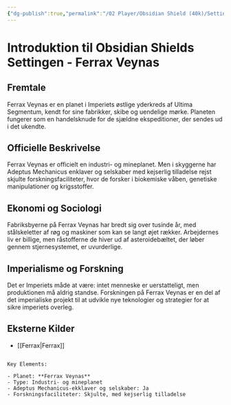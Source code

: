```yaml
---
{"dg-publish":true,"permalink":"/02 Player/Obsidian Shield (40k)/Setting Lore/Introduktion til Obsidian Shields Settingen - Ferrax Veynas/","title":"Introduktion til Obsidian Shields Settingen - Ferrax Veynas","tags":["campaign","general-knowledge","sci-fi","Imperiets Imperium"]}
---
```



# Introduktion til Obsidian Shields Settingen - Ferrax Veynas

## Fremtale

Ferrax Veynas er en planet i Imperiets østlige yderkreds af Ultima Segmentum, kendt for sine fabrikker, skibe og uendelige mørke. Planeten fungerer som en handelsknude for de sjældne ekspeditioner, der sendes ud i det ukendte.

## Officielle Beskrivelse

Ferrax Veynas er officielt en industri- og mineplanet. Men i skyggerne har Adeptus Mechanicus enklaver og selskaber med kejserlig tilladelse rejst skjulte forskningsfaciliteter, hvor de forsker i biokemiske våben, genetiske manipulationer og krigsstoffer.

## Ekonomi og Sociologi

Fabriksbyerne på Ferrax Veynas har bredt sig over tusinde år, med stålskeletter af røg og maskiner som kan se langt øjet rækker. Arbejdernes liv er billige, men råstofferne de hiver ud af asteroidebæltet, der løber gennem stjernesystemet, er uvurderlige.

## Imperialisme og Forskning

Det er Imperiets måde at være: intet menneske er uerstatteligt, men produktionen må aldrig standse. Forskningen på Ferrax Veynas er en del af det imperialiske projekt til at udvikle nye teknologier og strategier for at sikre imperiets overleg.

## Eksterne Kilder

* [[Ferrax\|Ferrax]]
```

Key Elements:

- Planet: **Ferrax Veynas**
- Type: Industri- og mineplanet
- Adeptus Mechanicus-ekklaver og selskaber: Ja
- Forskningsfaciliteter: Skjulte, med kejserlig tilladelse